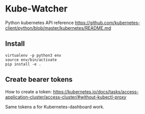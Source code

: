 # Kube-Watcher

Python kubernetes API reference https://github.com/kubernetes-client/python/blob/master/kubernetes/README.md


## Install

```
virtualenv -p python3 env
source env/bin/activate
pip install -e .
```

## Create bearer tokens

How to create a token: https://kubernetes.io/docs/tasks/access-application-cluster/access-cluster/#without-kubectl-proxy

Same tokens a for Kubernetes-dashboard work.
